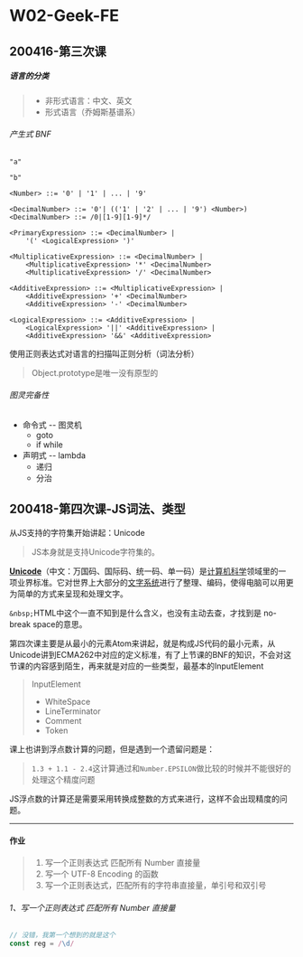 # W02-Geek-FE

## 200416-第三次课

##### 语言的分类

> - 非形式语言：中文、英文
> - 形式语言（乔姆斯基谱系） 

###### 产生式 BNF

````
"a"

"b"

<Number> ::= '0' | '1' | ... | '9'

<DecimalNumber> ::= '0'| (('1' | '2' | ... | '9') <Number>)
<DecimalNumber> ::= /0|[1-9][1-9]*/

<PrimaryExpression> ::= <DecimalNumber> |
	'(' <LogicalExpression> ')'

<MultiplicativeExpression> ::= <DecimalNumber> | 
	<MultiplicativeExpression> '*' <DecimalNumber>
	<MultiplicativeExpression> '/' <DecimalNumber>

<AdditiveExpression> ::= <MultiplicativeExpression> |
	<AdditiveExpression> '+' <DecimalNumber>
	<AdditiveExpression> '-' <DecimalNumber>

<LogicalExpression> ::= <AdditiveExpression> |
	<LogicalExpression> '||' <AdditiveExpression> |
	<AdditiveExpression> '&&' <AdditiveExpression>
````

使用正则表达式对语言的扫描叫正则分析（词法分析）

> Object.prototype是唯一没有原型的

###### 图灵完备性

* 命令式 -- 图灵机
  * goto
  * if while
* 声明式 -- lambda
  * 递归
  * 分治



## 200418-第四次课-JS词法、类型

从JS支持的字符集开始讲起：Unicode

> JS本身就是支持Unicode字符集的。

[**Unicode**](https://zh.wikipedia.org/wiki/Unicode)（中文：万国码、国际码、统一码、单一码）是[计算机科学](https://zh.wikipedia.org/wiki/電腦科學)领域里的一项业界标准。它对世界上大部分的[文字系统](https://zh.wikipedia.org/wiki/文字系統)进行了整理、编码，使得电脑可以用更为简单的方式来呈现和处理文字。

`&nbsp;`HTML中这个一直不知到是什么含义，也没有主动去查，才找到是 no-break space的意思。

第四次课主要是从最小的元素Atom来讲起，就是构成JS代码的最小元素，从Unicode讲到ECMA262中对应的定义标准，有了上节课的BNF的知识，不会对这节课的内容感到陌生，再来就是对应的一些类型，最基本的InputElement

> InputElement
>
> - WhiteSpace
> - LineTerminator
> - Comment
> - Token

课上也讲到浮点数计算的问题，但是遇到一个遗留问题是：

> `1.3 + 1.1 - 2.4`这计算通过和`Number.EPSILON`做比较的时候并不能很好的处理这个精度问题

JS浮点数的计算还是需要采用转换成整数的方式来进行，这样不会出现精度的问题。



---

#### 作业

> 1. 写一个正则表达式 匹配所有 Number 直接量
> 2. 写一个 UTF-8 Encoding 的函数
> 3. 写一个正则表达式，匹配所有的字符串直接量，单引号和双引号

###### 1、写一个正则表达式 匹配所有 Number 直接量

```js
// 没错，我第一个想到的就是这个
const reg = /\d/
```

